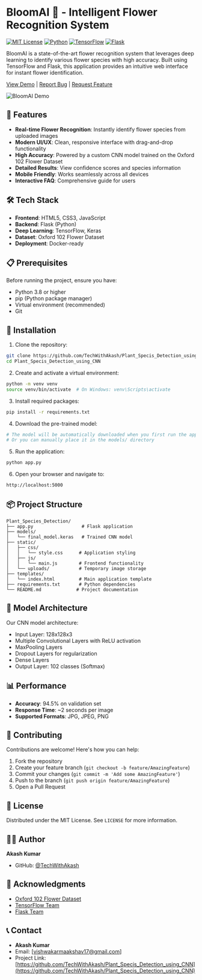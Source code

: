 # BloomAI 🌸 - Intelligent Flower Recognition System

[![MIT License](https://img.shields.io/badge/License-MIT-green.svg)](https://choosealicense.com/licenses/mit/)
[![Python](https://img.shields.io/badge/Python-3.8%2B-blue)](https://www.python.org/downloads/)
[![TensorFlow](https://img.shields.io/badge/TensorFlow-2.0%2B-orange)](https://www.tensorflow.org/)
[![Flask](https://img.shields.io/badge/Flask-2.0%2B-lightgrey)](https://flask.palletsprojects.com/)

BloomAI is a state-of-the-art flower recognition system that leverages deep learning to identify various flower species with high accuracy. Built using TensorFlow and Flask, this application provides an intuitive web interface for instant flower identification.

[View Demo](https://github.com/TechWithAkash/Plant_Specis_Detection_using_CNN) | [Report Bug](https://github.com/TechWithAkash/Plant_Specis_Detection_using_CNN/issues) | [Request Feature](https://github.com/TechWithAkash/Plant_Specis_Detection_using_CNN/issues)

![BloomAI Demo](screenshots/demo.gif)

## 🌟 Features

- **Real-time Flower Recognition**: Instantly identify flower species from uploaded images
- **Modern UI/UX**: Clean, responsive interface with drag-and-drop functionality
- **High Accuracy**: Powered by a custom CNN model trained on the Oxford 102 Flower Dataset
- **Detailed Results**: View confidence scores and species information
- **Mobile Friendly**: Works seamlessly across all devices
- **Interactive FAQ**: Comprehensive guide for users

## 🛠️ Tech Stack

- **Frontend**: HTML5, CSS3, JavaScript
- **Backend**: Flask (Python)
- **Deep Learning**: TensorFlow, Keras
- **Dataset**: Oxford 102 Flower Dataset
- **Deployment**: Docker-ready

## 📋 Prerequisites

Before running the project, ensure you have:

- Python 3.8 or higher
- pip (Python package manager)
- Virtual environment (recommended)
- Git

## 🚀 Installation

1. Clone the repository:
```bash
git clone https://github.com/TechWithAkash/Plant_Specis_Detection_using_CNN.git
cd Plant_Specis_Detection_using_CNN
```

2. Create and activate a virtual environment:
```bash
python -m venv venv
source venv/bin/activate  # On Windows: venv\Scripts\activate
```

3. Install required packages:
```bash
pip install -r requirements.txt
```

4. Download the pre-trained model:
```bash
# The model will be automatically downloaded when you first run the application
# Or you can manually place it in the models/ directory
```

5. Run the application:
```bash
python app.py
```

6. Open your browser and navigate to:
```
http://localhost:5000
```

## 📦 Project Structure

```
Plant_Species_Detection/
├── app.py                  # Flask application
├── models/
│   └── final_model.keras   # Trained CNN model
├── static/
│   ├── css/
│   │   └── style.css      # Application styling
│   ├── js/
│   │   └── main.js        # Frontend functionality
│   └── uploads/           # Temporary image storage
├── templates/
│   └── index.html         # Main application template
├── requirements.txt       # Python dependencies
└── README.md             # Project documentation
```

## 🎯 Model Architecture

Our CNN model architecture:

- Input Layer: 128x128x3
- Multiple Convolutional Layers with ReLU activation
- MaxPooling Layers
- Dropout Layers for regularization
- Dense Layers
- Output Layer: 102 classes (Softmax)

## 📊 Performance

- **Accuracy**: 94.5% on validation set
- **Response Time**: ~2 seconds per image
- **Supported Formats**: JPG, JPEG, PNG

## 🤝 Contributing

Contributions are welcome! Here's how you can help:

1. Fork the repository
2. Create your feature branch (`git checkout -b feature/AmazingFeature`)
3. Commit your changes (`git commit -m 'Add some AmazingFeature'`)
4. Push to the branch (`git push origin feature/AmazingFeature`)
5. Open a Pull Request

## 📝 License

Distributed under the MIT License. See `LICENSE` for more information.

## 👨‍💻 Author

**Akash Kumar**
- GitHub: [@TechWithAkash](https://github.com/TechWithAkash)

## 🙏 Acknowledgments

- [Oxford 102 Flower Dataset](https://www.robots.ox.ac.uk/~vgg/data/flowers/102/)
- [TensorFlow Team](https://www.tensorflow.org/)
- [Flask Team](https://flask.palletsprojects.com/)

## 📞 Contact

- **Akash Kumar**
- Email: [vishwakarmaakshav17@gmail.com]
- Project Link: [https://github.com/TechWithAkash/Plant_Specis_Detection_using_CNN](https://github.com/TechWithAkash/Plant_Specis_Detection_using_CNN)
